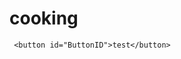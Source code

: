 # cooking

 <script src="https://ajax.googleapis.com/ajax/libs/jquery/3.5.1/jquery.min.js"></script>

     <button id="ButtonID">test</button>
